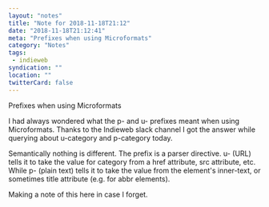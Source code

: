 ```yaml
---
layout: "notes"
title: "Note for 2018-11-18T21:12"
date: "2018-11-18T21:12:41"
meta: "Prefixes when using Microformats"
category: "Notes"
tags:
 - indieweb
syndication: ""
location: ""
twitterCard: false
---
```

Prefixes when using Microformats

I had always wondered what the p- and u- prefixes meant when using Microformats. Thanks to the Indieweb slack channel I got the answer while querying about u-category and p-category today.

Semantically nothing is different. The prefix is a parser directive. u- (URL) tells it to take the value for category from a href attribute, src attribute, etc. While p- (plain text) tells it to take the value from the element's inner-text, or sometimes title attribute (e.g. for abbr elements).

Making a note of this here in case I forget.
